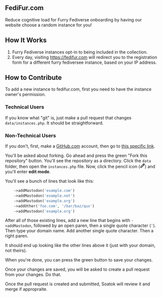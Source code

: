 ## FediFur.com

Reduce cognitive load for Furry Fediverse onboarding by having our website choose a random instance for you!

## How It Works

1. Furry Fediverse instances opt-in to being included in the collection.
2. Every day, visiting https://fedifur.com will redirect you to the registration form for a different furry fediversee
   instance, based on your IP address.

## How to Contribute

To add a new instance to fedifur.com, first you need to have the instance owner's permission.

### Technical Users

If you know what "git" is, just make a pull request that changes `data/instances.php`. It should be straightforward.

### Non-Technical Users

If you don't, first, make a [GitHub.com](https://github.com) account, then go to [this specific link](https://github.com/soatok/fedifur.com/edit/main/data/instances.php).

You'll be asked about forking. Go ahead and press the green "Fork this repository" button. You'll see the repository as a directory. Click the `data` folder, then open the `instances.php` file.
Now, click the pencil icon (![(Pencil Icon)](https://raw.githubusercontent.com/blyxyas/fedifur.com/main/assets/pencil_icon.png)) and you'll enter **edit mode**.

You'll see a bunch of lines that look like this:

```php
    ->addMastodon('example.com')
    ->addMastodon('example.net')
    ->addMastodon('example.org')
    ->addOther('foo.com', '/bar/baz/qux')
    ->addMastodon('example.org')
```

After all of those existing lines, add a new line that begins with `->addMastodon`, followed by an open paren, then a
single quote character (`'`). Then type your domain name. Add another single quote character. Then a right paren.

It should end up looking like the other lines above it (just with your domain, not theirs).

When you're done, you can press the green button to save your changes.

Once your changes are saved, you will be asked to create a pull request from your changes. Do that.

Once the pull request is created and submitted, Soatok will review it and merge if appropraite.

